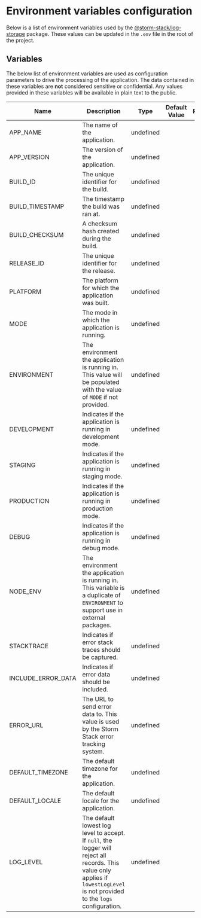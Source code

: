 <!-- Generated by Storm Stack -->

# Environment variables configuration

Below is a list of environment variables used by the
[@storm-stack/log-storage](https://www.npmjs.com/package/@storm-stack/log-storage)
package. These values can be updated in the `.env` file in the root of the
project.

## Variables

The below list of environment variables are used as configuration parameters to
drive the processing of the application. The data contained in these variables
are **not** considered sensitive or confidential. Any values provided in these
variables will be available in plain text to the public.

| Name               | Description                                                                                                                                                                     | Type      | Default Value | Required |
| ------------------ | ------------------------------------------------------------------------------------------------------------------------------------------------------------------------------- | --------- | ------------- | :------: |
| APP_NAME           | The name of the application.                                                                                                                                                    | undefined |               |    ✔    |
| APP_VERSION        | The version of the application.                                                                                                                                                 | undefined |               |    ✔    |
| BUILD_ID           | The unique identifier for the build.                                                                                                                                            | undefined |               |    ✔    |
| BUILD_TIMESTAMP    | The timestamp the build was ran at.                                                                                                                                             | undefined |               |    ✔    |
| BUILD_CHECKSUM     | A checksum hash created during the build.                                                                                                                                       | undefined |               |    ✔    |
| RELEASE_ID         | The unique identifier for the release.                                                                                                                                          | undefined |               |    ✔    |
| PLATFORM           | The platform for which the application was built.                                                                                                                               | undefined |               |    ✔    |
| MODE               | The mode in which the application is running.                                                                                                                                   | undefined |               |    ✔    |
| ENVIRONMENT        | The environment the application is running in. This value will be populated with the value of `MODE` if not provided.                                                           | undefined |               |    ✔    |
| DEVELOPMENT        | Indicates if the application is running in development mode.                                                                                                                    | undefined |               |    ✔    |
| STAGING            | Indicates if the application is running in staging mode.                                                                                                                        | undefined |               |    ✔    |
| PRODUCTION         | Indicates if the application is running in production mode.                                                                                                                     | undefined |               |    ✔    |
| DEBUG              | Indicates if the application is running in debug mode.                                                                                                                          | undefined |               |    ✔    |
| NODE_ENV           | The environment the application is running in. This variable is a duplicate of `ENVIRONMENT` to support use in external packages.                                               | undefined |               |    ✔    |
| STACKTRACE         | Indicates if error stack traces should be captured.                                                                                                                             | undefined |               |    ✔    |
| INCLUDE_ERROR_DATA | Indicates if error data should be included.                                                                                                                                     | undefined |               |    ✔    |
| ERROR_URL          | The URL to send error data to. This value is used by the Storm Stack error tracking system.                                                                                     | undefined |               |    ✔    |
| DEFAULT_TIMEZONE   | The default timezone for the application.                                                                                                                                       | undefined |               |    ✔    |
| DEFAULT_LOCALE     | The default locale for the application.                                                                                                                                         | undefined |               |    ✔    |
| LOG_LEVEL          | The default lowest log level to accept. If `null`, the logger will reject all records. This value only applies if `lowestLogLevel` is not provided to the `logs` configuration. | undefined |               |          |
